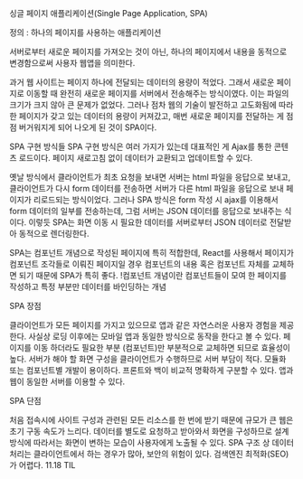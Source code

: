 싱글 페이지 애플리케이션(Single Page Application, SPA)

정의 : 하나의 페이지를 사용하는 애플리케이션

서버로부터 새로운 페이지를 가져오는 것이 아닌, 하나의 페이지에서 내용을 동적으로 변경함으로써 사용자 웹앱을 의미한다.

과거 웹 사이트는 페이지 하나에 전달되는 데이터의 용량이 적었다. 그래서 새로운 페이지로 이동할 때 완전히 새로운 페이지를 서버에서 전송해주는 방식이였다. 이는 파일의 크기가 크지 않아 큰 문제가 없었다. 
그러나 점차 웹의 기술이 발전하고 고도화됨에 따라 한 페이지가 갖고 있는 데이터의 용량이 커져갔고, 매번 새로운 페이지를 전달하는 게 점점 버거워지게 되어 나오게 된 것이 SPA이다.


SPA 구현 방식들
SPA 구현 방식은 여러 가지가 있는데 대표적인 게 Ajax를 통한 콘텐츠 로드이다. 페이지 새로고침 없이 데이터가 교환되고 업데이트할 수 있다.

옛날 방식에서 클라이언트가 최초 요청을 보내면 서버는 html 파일을 응답으로 보내고, 클라이언트가 다시 form 데이터를 전송하면 서버가 다른 html 파일을 응답으로 보내 페이지가 리로드되는 방식이었다. 그러나 SPA 방식은 form 작성 시 ajax를 이용해서 form 데이터의 일부를 전송하는데, 그럼 서버는 JSON 데이터를 응답으로 보내주는 식이다. 이렇듯 SPA는 화면 이동 시 필요한 데이터를 서버로부터 JSON 데이터로 전달받아 동적으로 렌더링한다.

SPA는 컴포넌트 개념으로 작성된 페이지에 특히 적합한데, React를 사용해서 페이지가 컴포넌트 조각들로 이뤄진 페이지일 경우 컴포넌트의 내용 혹은 컴포넌트 자체를 교체하면 되기 때문에 SPA가 특히 좋다. 
!컴포넌트 개념이란 컴포넌트들이 모여 한 페이지를 작성하고 특정 부분만 데이터를 바인딩하는 개념

SPA 장점

클라이언트가 모든 페이지를 가지고 있으므로 앱과 같은 자연스러운 사용자 경험을 제공한다. 사실상 로딩 이후에는 모바일 앱과 동일한 방식으로 동작을 한다고 볼 수 있다.
페이지를 이동 하더라도 필요한 부분 (컴포넌트)만 부분적으로 교체하면 되므로 효율성이 높다.
서버가 해야 할 화면 구성을 클라이언트가 수행하므로 서버 부담이 적다.
모듈화 또는 컴포넌트별 개발이 용이하다.
프론트와 백이 비교적 명확하게 구분할 수 있다.
앱과 웹이 동일한 서버를 이용할 수 있다.

SPA 단점

처음 접속시에 사이트 구성과 관련된 모든 리소스를 한 번에 받기 때문에 규모가 큰 웹은 초기 구동 속도가 느리다.
데이터를 별도로 요청하고 받아와서 화면을 구성하므로 설계 방식에 따라서는 화면이 변하는 모습이 사용자에게 노출될 수 있다.
SPA 구조 상 데이터 처리는 클라이언트에서 하는 경우가 많아, 보안의 위험이 있다.
검색엔진 최적화(SEO)가 어렵다.
11.18 TIL